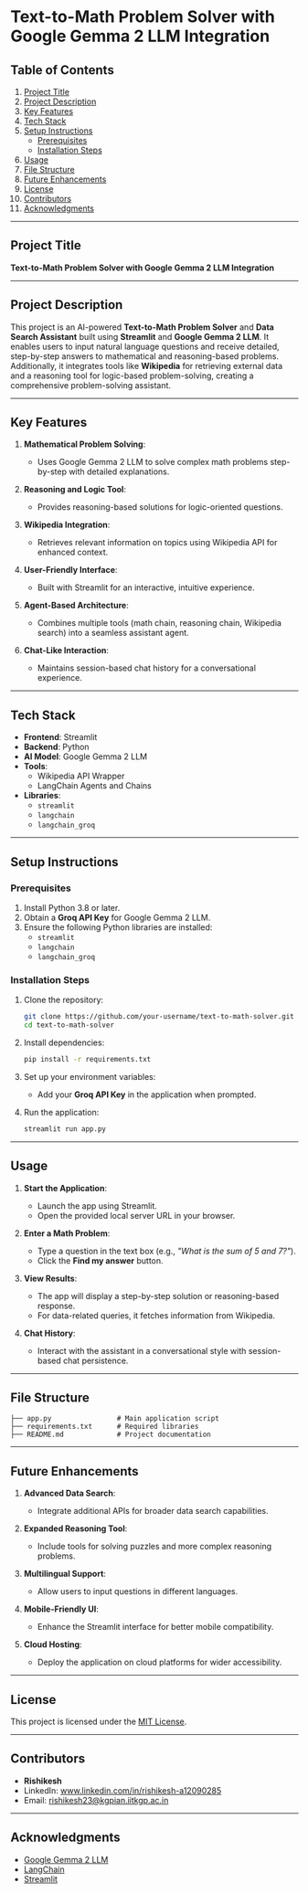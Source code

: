 # Text-to-Math Problem Solver with Google Gemma 2 LLM Integration

## Table of Contents
1. [Project Title](#project-title)
2. [Project Description](#project-description)
3. [Key Features](#key-features)
4. [Tech Stack](#tech-stack)
5. [Setup Instructions](#setup-instructions)
    - [Prerequisites](#prerequisites)
    - [Installation Steps](#installation-steps)
6. [Usage](#usage)
7. [File Structure](#file-structure)
8. [Future Enhancements](#future-enhancements)
9. [License](#license)
10. [Contributors](#contributors)
11. [Acknowledgments](#acknowledgments)

---

## Project Title
**Text-to-Math Problem Solver with Google Gemma 2 LLM Integration**

---

## Project Description
This project is an AI-powered **Text-to-Math Problem Solver** and **Data Search Assistant** built using **Streamlit** and **Google Gemma 2 LLM**. It enables users to input natural language questions and receive detailed, step-by-step answers to mathematical and reasoning-based problems. Additionally, it integrates tools like **Wikipedia** for retrieving external data and a reasoning tool for logic-based problem-solving, creating a comprehensive problem-solving assistant.

---

## Key Features
1. **Mathematical Problem Solving**:
   - Uses Google Gemma 2 LLM to solve complex math problems step-by-step with detailed explanations.

2. **Reasoning and Logic Tool**:
   - Provides reasoning-based solutions for logic-oriented questions.

3. **Wikipedia Integration**:
   - Retrieves relevant information on topics using Wikipedia API for enhanced context.

4. **User-Friendly Interface**:
   - Built with Streamlit for an interactive, intuitive experience.

5. **Agent-Based Architecture**:
   - Combines multiple tools (math chain, reasoning chain, Wikipedia search) into a seamless assistant agent.

6. **Chat-Like Interaction**:
   - Maintains session-based chat history for a conversational experience.

---

## Tech Stack
- **Frontend**: Streamlit
- **Backend**: Python
- **AI Model**: Google Gemma 2 LLM
- **Tools**:
  - Wikipedia API Wrapper
  - LangChain Agents and Chains
- **Libraries**:
  - `streamlit`
  - `langchain`
  - `langchain_groq`

---

## Setup Instructions

### Prerequisites
1. Install Python 3.8 or later.
2. Obtain a **Groq API Key** for Google Gemma 2 LLM.
3. Ensure the following Python libraries are installed:
   - `streamlit`
   - `langchain`
   - `langchain_groq`

### Installation Steps
1. Clone the repository:
   ```bash
   git clone https://github.com/your-username/text-to-math-solver.git
   cd text-to-math-solver
   ```

2. Install dependencies:
   ```bash
   pip install -r requirements.txt
   ```

3. Set up your environment variables:
   - Add your **Groq API Key** in the application when prompted.

4. Run the application:
   ```bash
   streamlit run app.py
   ```

---

## Usage
1. **Start the Application**:
   - Launch the app using Streamlit.
   - Open the provided local server URL in your browser.

2. **Enter a Math Problem**:
   - Type a question in the text box (e.g., *"What is the sum of 5 and 7?"*).
   - Click the **Find my answer** button.

3. **View Results**:
   - The app will display a step-by-step solution or reasoning-based response.
   - For data-related queries, it fetches information from Wikipedia.

4. **Chat History**:
   - Interact with the assistant in a conversational style with session-based chat persistence.

---

## File Structure
```
├── app.py                # Main application script
├── requirements.txt      # Required libraries
├── README.md             # Project documentation
```

---

## Future Enhancements
1. **Advanced Data Search**:
   - Integrate additional APIs for broader data search capabilities.

2. **Expanded Reasoning Tool**:
   - Include tools for solving puzzles and more complex reasoning problems.

3. **Multilingual Support**:
   - Allow users to input questions in different languages.

4. **Mobile-Friendly UI**:
   - Enhance the Streamlit interface for better mobile compatibility.

5. **Cloud Hosting**:
   - Deploy the application on cloud platforms for wider accessibility.

---

## License
This project is licensed under the [MIT License](LICENSE).

---

## Contributors
- **Rishikesh**  
- LinkedIn: www.linkedin.com/in/rishikesh-a12090285
- Email: rishikesh23@kgpian.iitkgp.ac.in

---

## Acknowledgments
- [Google Gemma 2 LLM](https://groq.com)
- [LangChain](https://langchain.com)
- [Streamlit](https://streamlit.io)
